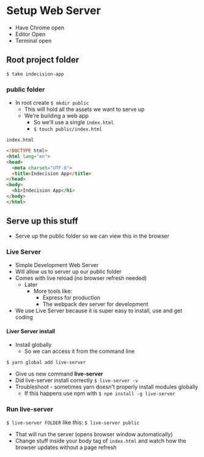 # Setup Web Server
* Have Chrome open
* Editor Open
* Terminal open

## Root project folder
`$ take indecision-app`

### public folder
* In root create `$ mkdir public`
    - This will hold all the assets we want to serve up
    - We're building a web app
        + So we'll use a single `index.html`
        + `$ touch public/index.html`

`index.html`

```html
<!DOCTYPE html>
<html lang="en">
<head>
  <meta charset="UTF-8">
  <title>Indecision App</title>
</head>
<body>
  <h1>Indecision App</h1>
</body>
</html>
```

## Serve up this stuff
* Serve up the public folder so we can view this in the browser

### Live Server
* Simple Development Web Server
* Will allow us to server up our public folder
* Comes with live reload (no browser refresh needed)
    - Later
        + More tools like:
            * Express for production
            * The webpack dev server for development
* We use Live Server because it is super easy to install, use and get coding

#### Liver Server install
* Install globally
    - So we can access it from the command line

`$ yarn global add live-server`

* Give us new command **live-server**
* Did live-server install correctly `$ live-server -v`
* Troubleshoot - sometimes yarn doesn't properly install modules globally
    - If this happens use npm with `$ npm install -g live-server`

### Run live-server
`$ live-server FOLDER` like this: `$ live-server public`

* That will run the server (opens browser window automatically)
* Change stuff inside your body tag of `index.html` and watch how the browser updates without a page refresh
